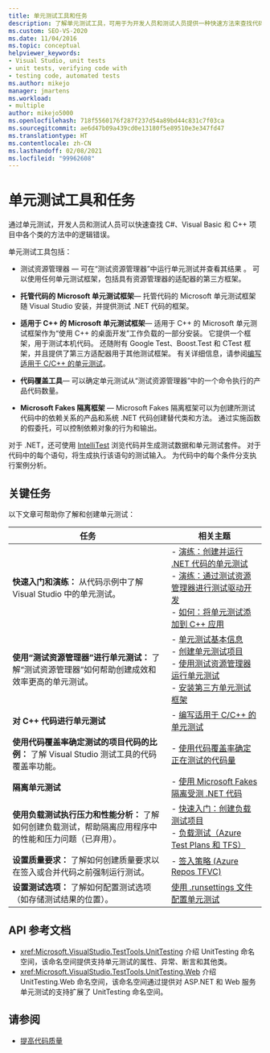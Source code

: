 ```yaml
---
title: 单元测试工具和任务
description: 了解单元测试工具，可用于为开发人员和测试人员提供一种快速方法来查找代码中的逻辑错误。
ms.custom: SEO-VS-2020
ms.date: 11/04/2016
ms.topic: conceptual
helpviewer_keywords:
- Visual Studio, unit tests
- unit tests, verifying code with
- testing code, automated tests
ms.author: mikejo
manager: jmartens
ms.workload:
- multiple
author: mikejo5000
ms.openlocfilehash: 718f5560176f287f237d54a89bd44c831c7f03ca
ms.sourcegitcommit: ae6d47b09a439cd0e13180f5e89510e3e347fd47
ms.translationtype: HT
ms.contentlocale: zh-CN
ms.lasthandoff: 02/08/2021
ms.locfileid: "99962608"
---
```

# <a name="unit-test-tools-and-tasks"></a>单元测试工具和任务

通过单元测试，开发人员和测试人员可以快速查找 C#、Visual Basic 和 C++ 项目中各个类的方法中的逻辑错误。

单元测试工具包括：

* 测试资源管理器 &mdash; 可在“测试资源管理器”中运行单元测试并查看其结果 。 可以使用任何单元测试框架，包括具有资源管理器的适配器的第三方框架。

* **托管代码的 Microsoft 单元测试框架**&mdash; 托管代码的 Microsoft 单元测试框架随 Visual Studio 安装，并提供测试 .NET 代码的框架。

* **适用于 C++ 的 Microsoft 单元测试框架**&mdash; 适用于 C++ 的 Microsoft 单元测试框架作为“使用 C++ 的桌面开发”工作负载的一部分安装。 它提供一个框架，用于测试本机代码。 还随附有 Google Test、Boost.Test 和 CTest 框架，并且提供了第三方适配器用于其他测试框架。 有关详细信息，请参阅[编写适用于 C/C++ 的单元测试](../test/writing-unit-tests-for-c-cpp.md)。

* **代码覆盖工具**&mdash; 可以确定单元测试从“测试资源管理器”中的一个命令执行的产品代码数量。

* **Microsoft Fakes 隔离框架** &mdash; Microsoft Fakes 隔离框架可以为创建所测试代码中的依赖关系的产品和系统 .NET 代码创建替代类和方法。 通过实施函数的假委托，可以控制依赖对象的行为和输出。

对于 .NET，还可使用 [IntelliTest](../test/generate-unit-tests-for-your-code-with-intellitest.md) 浏览代码并生成测试数据和单元测试套件。 对于代码中的每个语句，将生成执行该语句的测试输入。 为代码中的每个条件分支执行案例分析。

## <a name="key-tasks"></a>关键任务

以下文章可帮助你了解和创建单元测试：

|任务|相关主题|
|-|-----------------------|
|**快速入门和演练：** 从代码示例中了解 Visual Studio 中的单元测试。|- [演练：创建并运行 .NET 代码的单元测试](../test/walkthrough-creating-and-running-unit-tests-for-managed-code.md)<br />- [演练：通过测试资源管理器进行测试驱动开发](../test/quick-start-test-driven-development-with-test-explorer.md)<br />- [如何：将单元测试添加到 C++ 应用](../test/how-to-use-microsoft-test-framework-for-cpp.md)|
|**使用“测试资源管理器”进行单元测试：** 了解“测试资源管理器”如何帮助创建成效和效率更高的单元测试。|- [单元测试基本信息](../test/unit-test-basics.md)<br />- [创建单元测试项目](../test/create-a-unit-test-project.md)<br />- [使用测试资源管理器运行单元测试](../test/run-unit-tests-with-test-explorer.md)<br />- [安装第三方单元测试框架](../test/install-third-party-unit-test-frameworks.md)|
|**对 C++ 代码进行单元测试**|- [编写适用于 C/C++ 的单元测试](../test/writing-unit-tests-for-c-cpp.md)|
|**使用代码覆盖率确定测试的项目代码的比例：** 了解 Visual Studio 测试工具的代码覆盖率功能。|- [使用代码覆盖率确定正在测试的代码量](../test/using-code-coverage-to-determine-how-much-code-is-being-tested.md)|
|**隔离单元测试**|- [使用 Microsoft Fakes 隔离受测 .NET 代码](../test/isolating-code-under-test-with-microsoft-fakes.md)|
|**使用负载测试执行压力和性能分析：** 了解如何创建负载测试，帮助隔离应用程序中的性能和压力问题（已弃用）。|- [快速入门：创建负载测试项目](../test/quickstart-create-a-load-test-project.md)<br />- [负载测试（Azure Test Plans 和 TFS）](/azure/devops/test/load-test/index?view=vsts&preserve-view=true)|
|**设置质量要求：** 了解如何创建质量要求以在签入或合并代码之前强制运行测试。|- [签入策略 (Azure Repos TFVC)](/azure/devops/repos/tfvc/add-check-policies?view=vsts&preserve-view=true)|
|**设置测试选项：** 了解如何配置测试选项（如存储测试结果的位置）。|[使用 .runsettings 文件配置单元测试](../test/configure-unit-tests-by-using-a-dot-runsettings-file.md)|

## <a name="api-reference-documentation"></a>API 参考文档

- <xref:Microsoft.VisualStudio.TestTools.UnitTesting> 介绍 UnitTesting 命名空间，该命名空间提供支持单元测试的属性、异常、断言和其他类。
- <xref:Microsoft.VisualStudio.TestTools.UnitTesting.Web> 介绍 UnitTesting.Web 命名空间，该命名空间通过提供对 ASP.NET 和 Web 服务单元测试的支持扩展了 UnitTesting 命名空间。

## <a name="see-also"></a>请参阅

- [提高代码质量](../test/improve-code-quality.md)